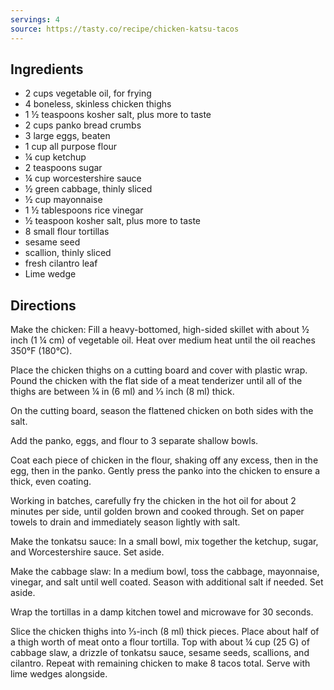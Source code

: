 ```yaml
---
servings: 4
source: https://tasty.co/recipe/chicken-katsu-tacos
---
```


## Ingredients

* 2 cups vegetable oil, for frying
* 4 boneless, skinless chicken thighs
* 1 ½ teaspoons kosher salt, plus more to taste
* 2 cups panko bread crumbs
* 3 large eggs, beaten
* 1 cup all purpose flour
* ¼ cup ketchup
* 2 teaspoons sugar
* ¼ cup worcestershire sauce
* ½ green cabbage, thinly sliced
* ½ cup mayonnaise
* 1 ½ tablespoons rice vinegar
* ½ teaspoon kosher salt, plus more to taste
* 8 small flour tortillas
* sesame seed
* scallion, thinly sliced
* fresh cilantro leaf
* Lime wedge


## Directions

Make the chicken: Fill a heavy-bottomed, high-sided skillet with about ½ inch (1 ¼ cm) of vegetable oil. Heat over medium heat until the oil reaches 350°F (180°C).

Place the chicken thighs on a cutting board and cover with plastic wrap. Pound the chicken with the flat side of a meat tenderizer until all of the thighs are between ¼ in (6 ml) and ⅓ inch (8 ml) thick.

On the cutting board, season the flattened chicken on both sides with the salt.

Add the panko, eggs, and flour to 3 separate shallow bowls.

Coat each piece of chicken in the flour, shaking off any excess, then in the egg, then in the panko. Gently press the panko into the chicken to ensure a thick, even coating.

Working in batches, carefully fry the chicken in the hot oil for about 2 minutes per side, until golden brown and cooked through. Set on paper towels to drain and immediately season lightly with salt.

Make the tonkatsu sauce: In a small bowl, mix together the ketchup, sugar, and Worcestershire sauce. Set aside.

Make the cabbage slaw: In a medium bowl, toss the cabbage, mayonnaise, vinegar, and salt until well coated. Season with additional salt if needed. Set aside.

Wrap the tortillas in a damp kitchen towel and microwave for 30 seconds.

Slice the chicken thighs into ⅓-inch (8 ml) thick pieces. Place about half of a thigh worth of meat onto a flour tortilla. Top with about ¼ cup (25 G) of cabbage slaw, a drizzle of tonkatsu sauce, sesame seeds, scallions, and cilantro. Repeat with remaining chicken to make 8 tacos total. Serve with lime wedges alongside.
